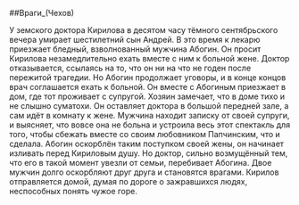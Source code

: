 ##Враги_(Чехов)


У земского доктора Кирилова в десятом часу тёмного сентябрьского вечера умирает шестилетний сын Андрей.
В это время к лекарю приезжает бледный, взволнованный мужчина Абогин. Он просит Кирилова незамедлительно ехать вместе с ним к больной жене. Доктор отказывается, ссылаясь на то, что он ни на что не годен после пережитой трагедии. Но Абогин продолжает уговоры, и в конце концов врач соглашается ехать к больной.
Он вместе с Абогиным приезжает в дом, где тот проживает с супругой. Хозяин замечает, что в доме тихо и не слышно суматохи. Он оставляет доктора в большой передней зале, а сам идёт в комнату к жене.
Мужчина находит записку от своей супруги, и выясняет, что вовсе она не больна и устроила весь этот спектакль для того, чтобы сбежать вместе со своим любовником Папчинским, что и сделала.
Абогин оскорблён таким поступком своей жены, он начинает изливать перед Кириловым душу. Но доктор, сильно возмущённый тем, что его в такой момент увезли от семьи, перебивает Абогина. Двое мужчин долго оскорбляют друг друга и становятся врагами.
Кирилов отправляется домой, думая по дороге о зажравшихся людях, неспособных понять чужое горе.

